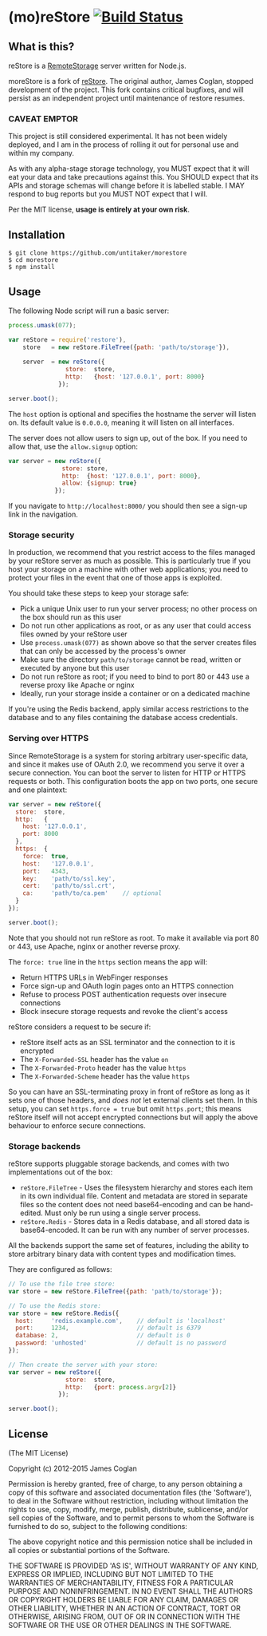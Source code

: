 # (mo)reStore [![Build Status](https://secure.travis-ci.org/untitaker/morestore.svg)](http://travis-ci.org/untitaker/morestore)

## What is this?

reStore is a [RemoteStorage][1] server written for Node.js.

moreStore is a fork of [reStore](https://github.com/jcoglan/restore). The
original author, James Coglan, stopped development of the project. This fork
contains critical bugfixes, and will persist as an independent project until
maintenance of restore resumes.

[1]: http://www.w3.org/community/unhosted/wiki/RemoteStorage

### CAVEAT EMPTOR

This project is still considered experimental. It has not been widely deployed,
and I am in the process of rolling it out for personal use and within my
company.

As with any alpha-stage storage technology, you MUST expect that it will eat
your data and take precautions against this. You SHOULD expect that its APIs and
storage schemas will change before it is labelled stable. I MAY respond to bug
reports but you MUST NOT expect that I will.

Per the MIT license, **usage is entirely at your own risk**.



## Installation

```
$ git clone https://github.com/untitaker/morestore
$ cd morestore
$ npm install
```


## Usage

The following Node script will run a basic server:

```js
process.umask(077);

var reStore = require('restore'),
    store   = new reStore.FileTree({path: 'path/to/storage'}),
    
    server  = new reStore({
                store:  store,
                http:   {host: '127.0.0.1', port: 8000}
              });

server.boot();
```

The `host` option is optional and specifies the hostname the server will listen
on. Its default value is `0.0.0.0`, meaning it will listen on all interfaces.

The server does not allow users to sign up, out of the box. If you need to allow
that, use the `allow.signup` option:

```js
var server = new reStore({
               store: store,
               http:  {host: '127.0.0.1', port: 8000},
               allow: {signup: true}
             });
```

If you navigate to `http://localhost:8000/` you should then see a sign-up link
in the navigation.


### Storage security

In production, we recommend that you restrict access to the files managed by
your reStore server as much as possible. This is particularly true if you host
your storage on a machine with other web applications; you need to protect your
files in the event that one of those apps is exploited.

You should take these steps to keep your storage safe:

* Pick a unique Unix user to run your server process; no other process on the
  box should run as this user
* Do not run other applications as root, or as any user that could access files
  owned by your reStore user
* Use `process.umask(077)` as shown above so that the server creates files that
  can only be accessed by the process's owner
* Make sure the directory `path/to/storage` cannot be read, written or executed
  by anyone but this user
* Do not run reStore as root; if you need to bind to port 80 or 443 use a
  reverse proxy like Apache or nginx
* Ideally, run your storage inside a container or on a dedicated machine

If you're using the Redis backend, apply similar access restrictions to the
database and to any files containing the database access credentials.


### Serving over HTTPS

Since RemoteStorage is a system for storing arbitrary user-specific data, and
since it makes use of OAuth 2.0, we recommend you serve it over a secure
connection. You can boot the server to listen for HTTP or HTTPS requests or
both. This configuration boots the app on two ports, one secure and one
plaintext:

```js
var server = new reStore({
  store:  store,
  http:   {
    host: '127.0.0.1',
    port: 8000
  },
  https:  {
    force:  true,
    host:   '127.0.0.1',
    port:   4343,
    key:    'path/to/ssl.key',
    cert:   'path/to/ssl.crt',
    ca:     'path/to/ca.pem'    // optional
  }
});

server.boot();
```

Note that you should not run reStore as root. To make it available via port 80
or 443, use Apache, nginx or another reverse proxy.

The `force: true` line in the `https` section means the app will:

* Return HTTPS URLs in WebFinger responses
* Force sign-up and OAuth login pages onto an HTTPS connection
* Refuse to process POST authentication requests over insecure connections
* Block insecure storage requests and revoke the client's access

reStore considers a request to be secure if:

* reStore itself acts as an SSL terminator and the connection to it is
  encrypted
* The `X-Forwarded-SSL` header has the value `on`
* The `X-Forwarded-Proto` header has the value `https`
* The `X-Forwarded-Scheme` header has the value `https`

So you can have an SSL-terminating proxy in front of reStore as long as it sets
one of those headers, and *does not* let external clients set them. In this
setup, you can set `https.force = true` but omit `https.port`; this means
reStore itself will not accept encrypted connections but will apply the above
behaviour to enforce secure connections.


### Storage backends

reStore supports pluggable storage backends, and comes with two implementations
out of the box:

* `reStore.FileTree` - Uses the filesystem hierarchy and stores each item in its
  own individual file. Content and metadata are stored in separate files so the
  content does not need base64-encoding and can be hand-edited. Must only be run
  using a single server process.
* `reStore.Redis` - Stores data in a Redis database, and all stored data is
  base64-encoded. It can be run with any number of server processes.

All the backends support the same set of features, including the ability to
store arbitrary binary data with content types and modification times.

They are configured as follows:

```js
// To use the file tree store:
var store = new reStore.FileTree({path: 'path/to/storage'});

// To use the Redis store:
var store = new reStore.Redis({
  host:     'redis.example.com',    // default is 'localhost'
  port:     1234,                   // default is 6379
  database: 2,                      // default is 0
  password: 'unhosted'              // default is no password
});

// Then create the server with your store:
var server = new reStore({
                store:  store,
                http:   {port: process.argv[2]}
              });

server.boot();
```


## License

(The MIT License)

Copyright (c) 2012-2015 James Coglan

Permission is hereby granted, free of charge, to any person obtaining a copy of
this software and associated documentation files (the 'Software'), to deal in
the Software without restriction, including without limitation the rights to
use, copy, modify, merge, publish, distribute, sublicense, and/or sell copies of
the Software, and to permit persons to whom the Software is furnished to do so,
subject to the following conditions:

The above copyright notice and this permission notice shall be included in all
copies or substantial portions of the Software.

THE SOFTWARE IS PROVIDED 'AS IS', WITHOUT WARRANTY OF ANY KIND, EXPRESS OR
IMPLIED, INCLUDING BUT NOT LIMITED TO THE WARRANTIES OF MERCHANTABILITY, FITNESS
FOR A PARTICULAR PURPOSE AND NONINFRINGEMENT. IN NO EVENT SHALL THE AUTHORS OR
COPYRIGHT HOLDERS BE LIABLE FOR ANY CLAIM, DAMAGES OR OTHER LIABILITY, WHETHER
IN AN ACTION OF CONTRACT, TORT OR OTHERWISE, ARISING FROM, OUT OF OR IN
CONNECTION WITH THE SOFTWARE OR THE USE OR OTHER DEALINGS IN THE SOFTWARE.
